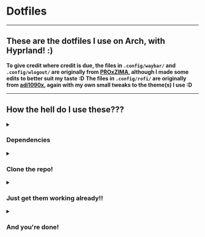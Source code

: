 # Dotfiles

---

## These are the dotfiles I use on Arch, with Hyprland! :)
**To give credit where credit is due, the files in `.config/waybar/` and `.config/wlogout/` are originally from [PROxZIMA](https://github.com/PROxZIMA/.dotfiles), although I made some edits to better suit my taste :D**
**The files in `.config/rofi/` are originally from [adi1090x](https://github.com/adi1090x/rofi/), again with my own small tweaks to the theme(s) I use :D**

---

## How the hell do I use these???

<details>

<summary><h3>Dependencies</h3></summary>

First off, you'll need some packages! (duh)
> (Most of these are likely installed already, and dont forget to check over the list yourself before blindly installing them!)

With Yay, on Arch:
```sh
yay -S stow polkit-gnome hyprlock hypridle firefox rofi waybar-cava cava alacritty pavucontrol playerctl wlogout base-devel hyprland-git hyprshot yad
```

</details>

<details>

<summary><h3>Clone the repo!</h3></summary>

Pick a directory (must be inside your $HOME directory, e.g. $HOME/dotfiles/) to clone this repo into (you can append it to the end of the command)
```sh
git clone https://github.com/FutureShock314/dotfiles
```

</details>

<details>

<summary><h3>Just get them working already!!</h3></summary>


Now, all you have to do is, ensuring you have Stow installed (which you should, because it's in that dependency list from earlier), cd into the directory and run:
```sh
stow
```

</details>

<details>

<summary><h3>And you're done!</h3></summary>

Now all that's left is to go enjoy your system :) (or not enjoy it, that's up to you)

</details>

